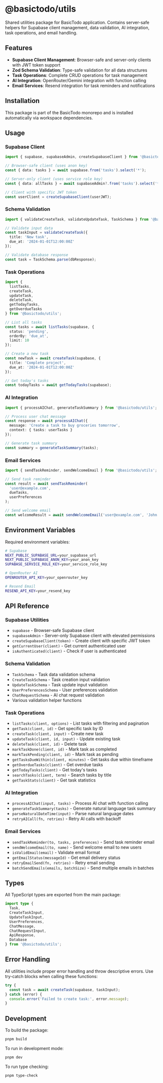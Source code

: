 # @basictodo/utils

Shared utilities package for BasicTodo application. Contains server-safe helpers for Supabase client management, data validation, AI integration, task operations, and email handling.

## Features

- **Supabase Client Management**: Browser-safe and server-only clients with JWT token support
- **Zod Schema Validation**: Type-safe validation for all data structures
- **Task Operations**: Complete CRUD operations for task management
- **AI Integration**: OpenRouter/Gemini integration with function calling
- **Email Services**: Resend integration for task reminders and notifications

## Installation

This package is part of the BasicTodo monorepo and is installed automatically via workspace dependencies.

## Usage

### Supabase Client

```typescript
import { supabase, supabaseAdmin, createSupabaseClient } from '@basictodo/utils';

// Browser-safe client (uses anon key)
const { data: tasks } = await supabase.from('tasks').select('*');

// Server-only client (uses service role key)
const { data: allTasks } = await supabaseAdmin?.from('tasks').select('*');

// Client with specific JWT token
const userClient = createSupabaseClient(userJWT);
```

### Schema Validation

```typescript
import { validateCreateTask, validateUpdateTask, TaskSchema } from '@basictodo/utils';

// Validate input data
const taskInput = validateCreateTask({
  title: 'New task',
  due_at: '2024-01-01T12:00:00Z'
});

// Validate database response
const task = TaskSchema.parse(dbResponse);
```

### Task Operations

```typescript
import { 
  listTasks, 
  createTask, 
  updateTask, 
  deleteTask,
  getTodayTasks,
  getOverdueTasks 
} from '@basictodo/utils';

// List all tasks
const tasks = await listTasks(supabase, {
  status: 'pending',
  orderBy: 'due_at',
  limit: 10
});

// Create a new task
const newTask = await createTask(supabase, {
  title: 'Complete project',
  due_at: '2024-01-01T12:00:00Z'
});

// Get today's tasks
const todayTasks = await getTodayTasks(supabase);
```

### AI Integration

```typescript
import { processAIChat, generateTaskSummary } from '@basictodo/utils';

// Process user chat message
const response = await processAIChat({
  message: 'Create a task to buy groceries tomorrow',
  context: { tasks: userTasks }
});

// Generate task summary
const summary = generateTaskSummary(tasks);
```

### Email Services

```typescript
import { sendTaskReminder, sendWelcomeEmail } from '@basictodo/utils';

// Send task reminder
const result = await sendTaskReminder(
  'user@example.com',
  dueTasks,
  userPreferences
);

// Send welcome email
const welcomeResult = await sendWelcomeEmail('user@example.com', 'John');
```

## Environment Variables

Required environment variables:

```bash
# Supabase
NEXT_PUBLIC_SUPABASE_URL=your_supabase_url
NEXT_PUBLIC_SUPABASE_ANON_KEY=your_anon_key
SUPABASE_SERVICE_ROLE_KEY=your_service_role_key

# OpenRouter AI
OPENROUTER_API_KEY=your_openrouter_key

# Resend Email
RESEND_API_KEY=your_resend_key
```

## API Reference

### Supabase Utilities

- `supabase` - Browser-safe Supabase client
- `supabaseAdmin` - Server-only Supabase client with elevated permissions
- `createSupabaseClient(token)` - Create client with specific JWT token
- `getCurrentUser(client)` - Get current authenticated user
- `isAuthenticated(client)` - Check if user is authenticated

### Schema Validation

- `TaskSchema` - Task data validation schema
- `CreateTaskSchema` - Task creation input validation
- `UpdateTaskSchema` - Task update input validation
- `UserPreferencesSchema` - User preferences validation
- `ChatRequestSchema` - AI chat request validation
- Various validation helper functions

### Task Operations

- `listTasks(client, options)` - List tasks with filtering and pagination
- `getTask(client, id)` - Get specific task by ID
- `createTask(client, input)` - Create new task
- `updateTask(client, id, input)` - Update existing task
- `deleteTask(client, id)` - Delete task
- `markTaskDone(client, id)` - Mark task as completed
- `markTaskPending(client, id)` - Mark task as pending
- `getTasksDueWithin(client, minutes)` - Get tasks due within timeframe
- `getOverdueTasks(client)` - Get overdue tasks
- `getTodayTasks(client)` - Get today's tasks
- `searchTasks(client, term)` - Search tasks by title
- `getTaskStats(client)` - Get task statistics

### AI Integration

- `processAIChat(input, tasks)` - Process AI chat with function calling
- `generateTaskSummary(tasks)` - Generate natural language task summary
- `parseNaturalDateTime(input)` - Parse natural language dates
- `retryAICall(fn, retries)` - Retry AI calls with backoff

### Email Services

- `sendTaskReminder(to, tasks, preferences)` - Send task reminder email
- `sendWelcomeEmail(to, name)` - Send welcome email to new users
- `isValidEmail(email)` - Validate email format
- `getEmailStatus(messageId)` - Get email delivery status
- `retryEmailSend(fn, retries)` - Retry email sending
- `batchSendEmails(emails, batchSize)` - Send multiple emails in batches

## Types

All TypeScript types are exported from the main package:

```typescript
import type { 
  Task, 
  CreateTaskInput, 
  UpdateTaskInput,
  UserPreferences,
  ChatMessage,
  ChatRequestInput,
  ApiResponse,
  Database 
} from '@basictodo/utils';
```

## Error Handling

All utilities include proper error handling and throw descriptive errors. Use try-catch blocks when calling these functions:

```typescript
try {
  const task = await createTask(supabase, taskInput);
} catch (error) {
  console.error('Failed to create task:', error.message);
}
```

## Development

To build the package:

```bash
pnpm build
```

To run in development mode:

```bash
pnpm dev
```

To run type checking:

```bash
pnpm type-check